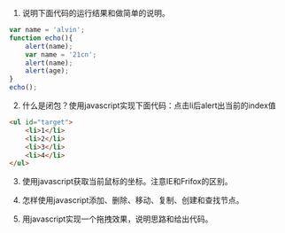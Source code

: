 1. 说明下面代码的运行结果和做简单的说明。
```javascript
var name = 'alvin';
function echo(){
    alert(name);
    var name = '21cn';
    alert(name);
    alert(age);
}
echo();
```

2. 什么是闭包？使用javascript实现下面代码：点击li后alert出当前的index值
```html
<ul id="target">
    <li>1</li>
    <li>2</li>
    <li>3</li>
    <li>4</li>
</ul>
```

3. 使用javascript获取当前鼠标的坐标。注意IE和Frifox的区别。

4. 怎样使用javascript添加、删除、移动、复制、创建和查找节点。

5. 用javascript实现一个拖拽效果，说明思路和给出代码。
